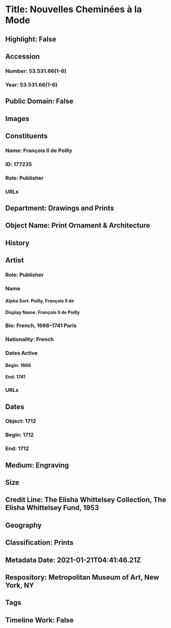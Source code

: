 # Title: Nouvelles Cheminées à la Mode
## Highlight: False
## Accession
### Number: 53.531.66(1-6)
### Year: 53.531.66(1-6)
## Public Domain: False
## Images
## Constituents
### Name: François II de Poilly
### ID: 177235
### Role: Publisher
### URLs
## Department: Drawings and Prints
## Object Name: Print Ornament & Architecture
## History
## Artist
### Role: Publisher
### Name
#### Alpha Sort: Poilly, François II de
#### Display Name: François II de Poilly
### Bio: French, 1666–1741 Paris
### Nationality: French
### Dates Active
#### Begin: 1666
#### End: 1741
### URLs
## Dates
### Object: 1712
### Begin: 1712
### End: 1712
## Medium: Engraving
## Size
## Credit Line: The Elisha Whittelsey Collection, The Elisha Whittelsey Fund, 1953
## Geography
## Classification: Prints
## Metadata Date: 2021-01-21T04:41:46.21Z
## Respository: Metropolitan Museum of Art, New York, NY
## Tags
## Timeline Work: False